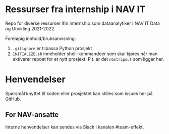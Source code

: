 # Ressurser fra internship i NAV IT

Repo for diverse ressurser ifm internship som dataanalytiker i NAV IT Data og Utvikling 2021-2022.


Foreløpig innhold/bruksanvisning:

1. `.gitignore` er tilpassa Python prosjekt
2. `INITIALIZE.sh` inneholder shell-kommandoer som skal kjøres når man aktiverer repoet for et nytt prosjekt. P.t. er det `nbstripout` som ligger her.

# Henvendelser

Spørsmål knyttet til koden eller prosjektet kan stilles som issues her på GitHub.

## For NAV-ansatte

Interne henvendelser kan sendes via Slack i kanalen #team-effekt.
